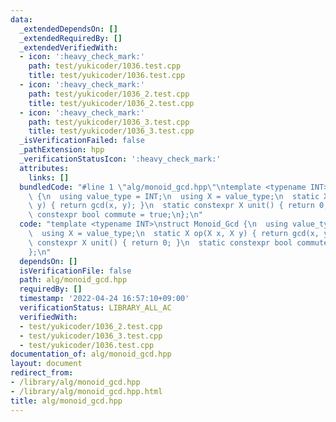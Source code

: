 ```yaml
---
data:
  _extendedDependsOn: []
  _extendedRequiredBy: []
  _extendedVerifiedWith:
  - icon: ':heavy_check_mark:'
    path: test/yukicoder/1036.test.cpp
    title: test/yukicoder/1036.test.cpp
  - icon: ':heavy_check_mark:'
    path: test/yukicoder/1036_2.test.cpp
    title: test/yukicoder/1036_2.test.cpp
  - icon: ':heavy_check_mark:'
    path: test/yukicoder/1036_3.test.cpp
    title: test/yukicoder/1036_3.test.cpp
  _isVerificationFailed: false
  _pathExtension: hpp
  _verificationStatusIcon: ':heavy_check_mark:'
  attributes:
    links: []
  bundledCode: "#line 1 \"alg/monoid_gcd.hpp\"\ntemplate <typename INT>\nstruct Monoid_Gcd\
    \ {\n  using value_type = INT;\n  using X = value_type;\n  static X op(X x, X\
    \ y) { return gcd(x, y); }\n  static constexpr X unit() { return 0; }\n  static\
    \ constexpr bool commute = true;\n};\n"
  code: "template <typename INT>\nstruct Monoid_Gcd {\n  using value_type = INT;\n\
    \  using X = value_type;\n  static X op(X x, X y) { return gcd(x, y); }\n  static\
    \ constexpr X unit() { return 0; }\n  static constexpr bool commute = true;\n\
    };\n"
  dependsOn: []
  isVerificationFile: false
  path: alg/monoid_gcd.hpp
  requiredBy: []
  timestamp: '2022-04-24 16:57:10+09:00'
  verificationStatus: LIBRARY_ALL_AC
  verifiedWith:
  - test/yukicoder/1036_2.test.cpp
  - test/yukicoder/1036_3.test.cpp
  - test/yukicoder/1036.test.cpp
documentation_of: alg/monoid_gcd.hpp
layout: document
redirect_from:
- /library/alg/monoid_gcd.hpp
- /library/alg/monoid_gcd.hpp.html
title: alg/monoid_gcd.hpp
---
```

